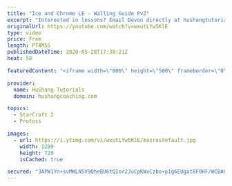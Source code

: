 ```yaml
---
title: "Ice and Chrome LE - Walling Guide PvZ"
excerpt: "Interested in lessons? Email Devon directly at hushangtutorials@outlook.com ------------------------------------------------------------------------------------------------------- Want to support HuShang Tutorials directly? Patreon is a website where you can contribute a monthly donation that will help"
originalUrl: https://youtube.com/watch?v=wxutLYw5KlE
type: video
price: Free
length: PT4M5S
publishedDateTime: 2020-05-28T17:38:21Z
heat: 50

featuredContent: "<iframe width=\"800\" height=\"500\" frameborder=\"0\" src=\"https://www.youtube.com/embed/wxutLYw5KlE\" allow=\"accelerometer; autoplay; encrypted-media; gyroscope; picture-in-picture\" allowfullscreen></iframe>"

provider:
  name: HuShang Tutorials
  domain: hushangcoaching.com

topics:
  - StarCraft 2
  - Protoss

images:
  - url: https://i.ytimg.com/vi/wxutLYw5KlE/maxresdefault.jpg
    width: 1280
    height: 720
    isCached: true

secured: "3APW1Yn+svMWLN5V9QheBU6tQIor2JuCpKWxCzbo+p1g6EUgat8F0HF/WCBA05bhat/SzlO9Kbz4hHYJoji5zi1x2A7KseitK67cGFlSwCqPcfle90+JJUiFG9P42mnKH4SKLDMpKoa8HxCVTEXJaN/2IW/QWy3paSt8EQiEzTCWQA3XugsSGtyBF7Yp7X9O5stMOOyU4beHAEZd7FbjMmq4WhkDLoftpq5ulhhkQrmcjDUYCcFoN5Moi2VolX6bM/GC3ElH33vKFSbBtdXBHWxA/pNZWYrY9Qh74wQ41H/trvCpAeQuUQebIgyKr/6BysLNaqz6paMxWw5vT2xZr+Ti6iwealpBxYaDxurJ2r8SCBn54wqCGBbPF330HuraiodI/zFfRtw0wavvdQ8jo9gL4BXiUz7mB8QugORRIyc=;Rd2zjl9pxGatnOHjs8gZcQ=="
---
```


